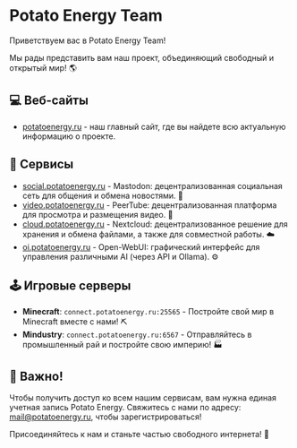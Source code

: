 # Potato Energy Team

Приветствуем вас в Potato Energy Team! 

Мы рады представить вам наш проект, объединяющий свободный и открытый мир! 🌎

## 💻 Веб-сайты

- [potatoenergy.ru](https://potatoenergy.ru/) - наш главный сайт, где вы найдете всю актуальную информацию о проекте.

## 🚀 Сервисы

- [social.potatoenergy.ru](https://social.potatoenergy.ru/) - Mastodon: децентрализованная социальная сеть для общения и обмена новостями. 💬
- [video.potatoenergy.ru](https://video.potatoenergy.ru/) - PeerTube: децентрализованная платформа для просмотра и размещения видео. 🎥
- [cloud.potatoenergy.ru](https://cloud.potatoenergy.ru/) - Nextcloud: децентрализованное решение для хранения и обмена файлами, а также для совместной работы. ☁️
- [oi.potatoenergy.ru](https://oi.potatoenergy.ru/) - Open-WebUI: графический интерфейс для управления различными AI (через API и Ollama). ⚙️

## 🕹 Игровые серверы

- **Minecraft**: `connect.potatoenergy.ru:25565` - Постройте свой мир в Minecraft вместе с нами! ⛏️
- **Mindustry**: `connect.potatoenergy.ru:6567` - Отправляйтесь в промышленный рай и постройте свою империю! 🏭

## 🔑 Важно!

Чтобы получить доступ ко всем нашим сервисам, вам нужна единая учетная запись Potato Energy. Свяжитесь с нами по адресу: [mail@potatoenergy.ru](mailto:mail@potatoenergy.ru), чтобы зарегистрироваться!

Присоединяйтесь к нам и станьте частью свободного интернета! 🚀
